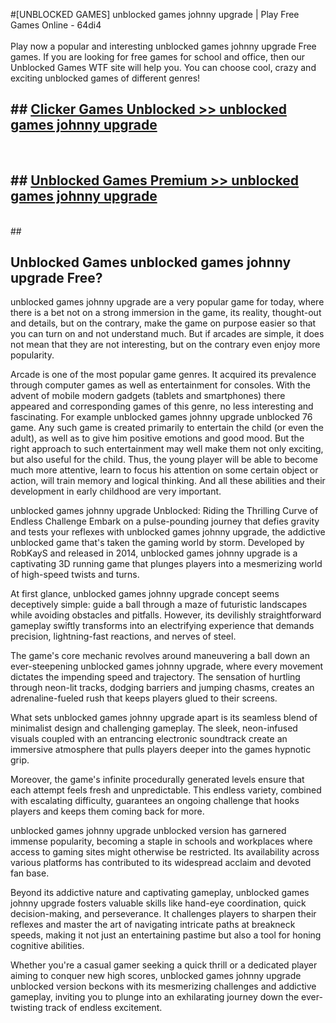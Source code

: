 #[UNBLOCKED GAMES] unblocked games johnny upgrade | Play Free Games Online - 64di4 <br>
<br>
Play now a popular and interesting unblocked games johnny upgrade Free games. If you are looking for free games for school and office, then our Unblocked Games WTF site will help you. You can choose cool, crazy and exciting unblocked games of different genres!


## ##  [Clicker Games Unblocked >> unblocked games johnny upgrade](http://freeplayer.one?title=unblocked_games_johnny_upgrade&ref=22)
  <br>

##  ## [Unblocked Games Premium >> unblocked games johnny upgrade](http://freeplayer.one?title=unblocked_games_johnny_upgrade&ref=22)
  <br>
  ##



## Unblocked Games unblocked games johnny upgrade Free?

unblocked games johnny upgrade are a very popular game for today, where there is a bet not on a strong immersion in the game, its reality, thought-out and details, but on the contrary, make the game on purpose easier so that you can turn on and not understand much. But if arcades are simple, it does not mean that they are not interesting, but on the contrary even enjoy more popularity.

Arcade is one of the most popular game genres. It acquired its prevalence through computer games as well as entertainment for consoles. With the advent of mobile modern gadgets (tablets and smartphones) there appeared and corresponding games of this genre, no less interesting and fascinating. For example unblocked games johnny upgrade unblocked 76 game. Any such game is created primarily to entertain the child (or even the adult), as well as to give him positive emotions and good mood. But the right approach to such entertainment may well make them not only exciting, but also useful for the child. Thus, the young player will be able to become much more attentive, learn to focus his attention on some certain object or action, will train memory and logical thinking. And all these abilities and their development in early childhood are very important.

unblocked games johnny upgrade Unblocked: Riding the Thrilling Curve of Endless Challenge
Embark on a pulse-pounding journey that defies gravity and tests your reflexes with unblocked games johnny upgrade, the addictive unblocked game that's taken the gaming world by storm. Developed by RobKayS and released in 2014, unblocked games johnny upgrade is a captivating 3D running game that plunges players into a mesmerizing world of high-speed twists and turns.

At first glance, unblocked games johnny upgrade concept seems deceptively simple: guide a ball through a maze of futuristic landscapes while avoiding obstacles and pitfalls. However, its devilishly straightforward gameplay swiftly transforms into an electrifying experience that demands precision, lightning-fast reactions, and nerves of steel.

The game's core mechanic revolves around maneuvering a ball down an ever-steepening unblocked games johnny upgrade, where every movement dictates the impending speed and trajectory. The sensation of hurtling through neon-lit tracks, dodging barriers and jumping chasms, creates an adrenaline-fueled rush that keeps players glued to their screens.

What sets unblocked games johnny upgrade apart is its seamless blend of minimalist design and challenging gameplay. The sleek, neon-infused visuals coupled with an entrancing electronic soundtrack create an immersive atmosphere that pulls players deeper into the games hypnotic grip.

Moreover, the game's infinite procedurally generated levels ensure that each attempt feels fresh and unpredictable. This endless variety, combined with escalating difficulty, guarantees an ongoing challenge that hooks players and keeps them coming back for more.

unblocked games johnny upgrade unblocked version has garnered immense popularity, becoming a staple in schools and workplaces where access to gaming sites might otherwise be restricted. Its availability across various platforms has contributed to its widespread acclaim and devoted fan base.

Beyond its addictive nature and captivating gameplay, unblocked games johnny upgrade fosters valuable skills like hand-eye coordination, quick decision-making, and perseverance. It challenges players to sharpen their reflexes and master the art of navigating intricate paths at breakneck speeds, making it not just an entertaining pastime but also a tool for honing cognitive abilities.

Whether you're a casual gamer seeking a quick thrill or a dedicated player aiming to conquer new high scores, unblocked games johnny upgrade unblocked version beckons with its mesmerizing challenges and addictive gameplay, inviting you to plunge into an exhilarating journey down the ever-twisting track of endless excitement.